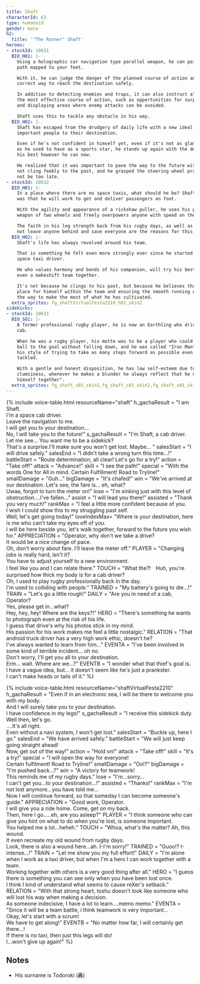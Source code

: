 ```yaml
---
title: Shaft
characterId: 63
type: humanoid
gender: male
h2:
  title: '"The Runner" Shaft'
heroes:
- stockId: 10631
  BIO_H01: |-
    Using a holographic car navigation type parallel weapon, he can point to the
    path mapped to your feet.

    With it, he can judge the danger of the planned course of action and find the
    correct way to reach the destination safely.

    In addition to detecting enemies and traps, it can also instruct allies to on
    the most effective course of action, such as opportunities for surprise attacks
    and displaying areas where enemy attacks can be avoided.

    Shaft uses this to tackle any obstacle in his way.
  BIO_H02: |-
    Shaft has escaped from the drudgery of daily life with a new ideal of delivering
    important people to their destination.

    Even if he's not confident in himself yet, even if it's not as glamorous a life
    as he used to have as a sports star, he stands up again with the desire to do
    his best however he can now.

    He realized that it was important to pave the way to the future with confidence,
    not cling feebly to the past, and he grasped the steering wheel praying he would
    not be too late.
- stockId: 10632
  BIO_H01: |-
    In a place where there are no space taxis, what should he be? Shaft's conclusion
    was that he will work to get and deliver passengers on foot.

    With the agility and appearance of a rickshaw puller, he uses his parallel
    weapon of two wheels and freely overpowers anyone with speed on the field.

    The faith in his leg strength back from his rugby days, as well as his desire to
    not leave anyone behind and save everyone are the reasons for this.
  BIO_H02: |-
    Shaft's life has always revolved around his team.

    That is something he felt even more strongly ever since he started working as a
    space taxi driver.

    He who values harmony and bonds of his companion, will try his best to bring
    even a makeshift team together.

    It's not because he clings to his past, but because he believes that creating a
    place for himself within the team and ensuring the smooth running of the team is
    the way to make the most of what he has cultivated.
  extra_sprites: fg_shaftVirtualFesta2210_h02_skin2
sidekicks:
- stockId: 10631
  BIO_S01: |-
    A former professional rugby player, he is now an Earthling who drives a space
    cab.

    When he was a rugby player, his motto was to be a player who could carry the
    ball to the goal without falling down, and he was called "Iron Man" because of
    his style of trying to take as many steps forward as possible even after being
    tackled.

    With a gentle and honest disposition, he has low self-esteem due to his
    clumsiness, whenever he makes a blunder he always reflect that he needs "to pull
    himself together".
  extra_sprites: fg_shaft_s01_skin1,fg_shaft_s01_skin2,fg_shaft_s01_skin3,fg_shaft_s01_skin4,fg_shaft_s01_skin5,fg_shaft_s01_skin6
---
```


{% include voice-table.html resourceName="shaft"
h_gachaResult = "I am Shaft.<br>I'm a space cab driver.<br>Leave the navigation to me.<br>I will get you to your destination...<br>No, I will take you to the future!"
s_gachaResult = "I'm Shaft, a cab driver. Let me see... You want me to be a sidekick?<br>That's a surprise.I'll make sure you won't get lost. Maybe... "
salesStart = "I will drive safely."
salesEnd = "I didn't take a wrong turn this time…!"
battleStart = "Route determination, all clear! Let's go for a try!"
action = "Take off!"
attack = "Advance!"
skill = "I see the path!"
special = "With the words One for All in mind. Certain Fulfillment! Road to Tryline!"
smallDamage = "Guh…"
bigDamage = "It's chafed!"
win = "We've arrived at our destination. Let's see, the fare is... eh, what?<br>Uwaa,  forgot to turn the meter on!"
lose = "I'm sinking just with this level of obstruction....I've fallen..."
assist = "I will lead you there!"
assisted = "Thank you very much!"
rankMax = "I feel a little more confident because of you.<br>I wish I could show this to my struggling past self.<br>Well, let's get going today!"
loveIndexMax= "Where is your destination, here is me who can't take my eyes off of you.<br>I will be here beside you, let's walk together, forward to the future you wish for."
APPRECIATION = "Operator, why don't we take a drive?<br>It would be a nice change of pace.<br>Oh, don't worry about fare. I'll leave the meter off."
PLAYER = "Changing jobs is really hard, isn't it?<br>You have to adjust yourself to a new environment.<br>I feel like you and I can relate there."
TOUCH = "What the?!　Huh, you're surprised how thick my body is for a cab driver?<br>Oh, I used to play rugby professionally back in the day.<br>I'm used to colliding with people."
TRAINED = "My battery's going to die...!"
TRAIN = "Let's go a little rough!"
DAILY = "Are you in need of a cab, Operator?<br>Yes, please get in...what?<br>Hey, hey, hey! Where are the keys?!"
HERO =  "There's something he wants to photograph even at the risk of his life.<br>I guess that drive's why his photos stick in my mind.<br>His passion for his work makes me feel a little nostalgic."
RELATION = "That android truck driver has a very high work ethic, doesn't he?<br>I've always wanted to learn from him..."
EVENTA = "I've been involved in some kind of terrible incident... oh no.<br>Don't worry, I'll get you all to your destination.<br>Erm... wait. Where are we...?"
EVENTB = "I wonder what that thief's goal is.<br>I have a vague idea, but... it doesn't seem like he's just a prankster.<br>I can't make heads or tails of it."
%}

{% include voice-table.html resourceName="shaftVirtualFesta2210"
h_gachaResult = "Even if in an electronic sea, I will be there to welcome you with my body.<br>And I will surely take you to your destination.<br>I have confidence in my legs!"
s_gachaResult = "I receive this sidekick duty.<br>Well then, let's go.<br>….It's all right.<br>Even without a navi system, I won't get lost."
salesStart = "Buckle up, here I go."
salesEnd = "We have arrived safely."
battleStart = "We will just keep going straight ahead!<br>Now, get out of the way!"
action = "Hold on!"
attack = "Take off!"
skill = "It's a try!"
special = "I will open the way for everyone!<br>Certain fulfilment! Road to Tryline!"
smallDamage = "Oo!?"
bigDamage = "I'm pushed back…?"
win = "A victory for teamwork!<br>This reminds me of my rugby days."
lose = "I'm…sorry…<br>I can't get you…to your destination…!"
assisted = "Thanks!"
rankMax = "I'm not lost anymore…you have told me…<br>Now I will continue forward, so that someday I can become someone's guide."
APPRECIATION = "Good work, Operator.<br>I will give you a ride home. Come, get on my back.<br>Then, here I go..…eh, are you asleep?"
PLAYER = "I think someone who can give you hint on what to do when you're lost, is someone important.<br>You helped me a lot…heheh."
TOUCH = "Whoa, what's the matter? Ah, this wound.<br>It even recreate my old wound from rugby days.<br>Look, there is also a wound here…ah. I-I'm sorry!"
TRAINED = "Guoo!? I-intense…!"
TRAIN = "Let me show you my full effort!"
DAILY = "I'm alone when I work as a taxi driver, but when I'm a hero I can work together with a team.<br>Working together with others is a very good thing after all."
HERO =  "I guess there is something you can see only when you have been lost once.<br>I think I kind of understand what seems to cause reXer's setback."
RELATION = "With that strong heart, toshu doesn't look like someone who will lost his way when making a decision.<br>As someone indecisive, I have a lot to learn….memo memo."
EVENTA = "Since it will be a team battle, i think teamwork is very important…<br>Okay, let's start with a scrum!<br>We have to get along!"
EVENTB = "No matter how far, I will certainly get there…!<br>If there is no taxi, then just this legs will do!<br>I…won't give up again!"
%}

## Notes

- His surname is Todoroki (轟)
